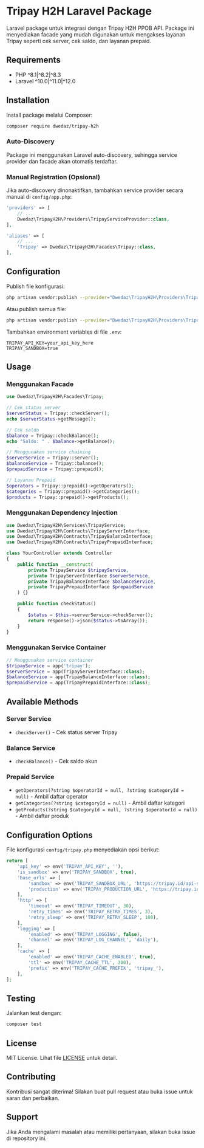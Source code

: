 # Tripay H2H Laravel Package

Laravel package untuk integrasi dengan Tripay H2H PPOB API. Package ini menyediakan facade yang mudah digunakan untuk mengakses layanan Tripay seperti cek server, cek saldo, dan layanan prepaid.

## Requirements

- PHP ^8.1|^8.2|^8.3
- Laravel ^10.0|^11.0|^12.0

## Installation

Install package melalui Composer:

```bash
composer require dwedaz/tripay-h2h
```

### Auto-Discovery

Package ini menggunakan Laravel auto-discovery, sehingga service provider dan facade akan otomatis terdaftar.

### Manual Registration (Opsional)

Jika auto-discovery dinonaktifkan, tambahkan service provider secara manual di `config/app.php`:

```php
'providers' => [
    // ...
    Dwedaz\TripayH2H\Providers\TripayServiceProvider::class,
],

'aliases' => [
    // ...
    'Tripay' => Dwedaz\TripayH2H\Facades\Tripay::class,
],
```

## Configuration

Publish file konfigurasi:

```bash
php artisan vendor:publish --provider="Dwedaz\TripayH2H\Providers\TripayServiceProvider" --tag="tripay-config"
```

Atau publish semua file:

```bash
php artisan vendor:publish --provider="Dwedaz\TripayH2H\Providers\TripayServiceProvider"
```

Tambahkan environment variables di file `.env`:

```env
TRIPAY_API_KEY=your_api_key_here
TRIPAY_SANDBOX=true
```

## Usage

### Menggunakan Facade

```php
use Dwedaz\TripayH2H\Facades\Tripay;

// Cek status server
$serverStatus = Tripay::checkServer();
echo $serverStatus->getMessage();

// Cek saldo
$balance = Tripay::checkBalance();
echo "Saldo: " . $balance->getBalance();

// Menggunakan service chaining
$serverService = Tripay::server();
$balanceService = Tripay::balance();
$prepaidService = Tripay::prepaid();

// Layanan Prepaid
$operators = Tripay::prepaid()->getOperators();
$categories = Tripay::prepaid()->getCategories();
$products = Tripay::prepaid()->getProducts();
```

### Menggunakan Dependency Injection

```php
use Dwedaz\TripayH2H\Services\TripayService;
use Dwedaz\TripayH2H\Contracts\TripayServerInterface;
use Dwedaz\TripayH2H\Contracts\TripayBalanceInterface;
use Dwedaz\TripayH2H\Contracts\TripayPrepaidInterface;

class YourController extends Controller
{
    public function __construct(
        private TripayService $tripayService,
        private TripayServerInterface $serverService,
        private TripayBalanceInterface $balanceService,
        private TripayPrepaidInterface $prepaidService
    ) {}

    public function checkStatus()
    {
        $status = $this->serverService->checkServer();
        return response()->json($status->toArray());
    }
}
```

### Menggunakan Service Container

```php
// Menggunakan service container
$tripayService = app('tripay');
$serverService = app(TripayServerInterface::class);
$balanceService = app(TripayBalanceInterface::class);
$prepaidService = app(TripayPrepaidInterface::class);
```

## Available Methods

### Server Service
- `checkServer()` - Cek status server Tripay

### Balance Service  
- `checkBalance()` - Cek saldo akun

### Prepaid Service
- `getOperators(?string $operatorId = null, ?string $categoryId = null)` - Ambil daftar operator
- `getCategories(?string $categoryId = null)` - Ambil daftar kategori
- `getProducts(?string $categoryId = null, ?string $operatorId = null)` - Ambil daftar produk

## Configuration Options

File konfigurasi `config/tripay.php` menyediakan opsi berikut:

```php
return [
    'api_key' => env('TRIPAY_API_KEY', ''),
    'is_sandbox' => env('TRIPAY_SANDBOX', true),
    'base_urls' => [
        'sandbox' => env('TRIPAY_SANDBOX_URL', 'https://tripay.id/api-sandbox/v2'),
        'production' => env('TRIPAY_PRODUCTION_URL', 'https://tripay.id/api/v2'),
    ],
    'http' => [
        'timeout' => env('TRIPAY_TIMEOUT', 30),
        'retry_times' => env('TRIPAY_RETRY_TIMES', 3),
        'retry_sleep' => env('TRIPAY_RETRY_SLEEP', 100),
    ],
    'logging' => [
        'enabled' => env('TRIPAY_LOGGING', false),
        'channel' => env('TRIPAY_LOG_CHANNEL', 'daily'),
    ],
    'cache' => [
        'enabled' => env('TRIPAY_CACHE_ENABLED', true),
        'ttl' => env('TRIPAY_CACHE_TTL', 300),
        'prefix' => env('TRIPAY_CACHE_PREFIX', 'tripay_'),
    ],
];
```

## Testing

Jalankan test dengan:

```bash
composer test
```

## License

MIT License. Lihat file [LICENSE](LICENSE) untuk detail.

## Contributing

Kontribusi sangat diterima! Silakan buat pull request atau buka issue untuk saran dan perbaikan.

## Support

Jika Anda mengalami masalah atau memiliki pertanyaan, silakan buka issue di repository ini.